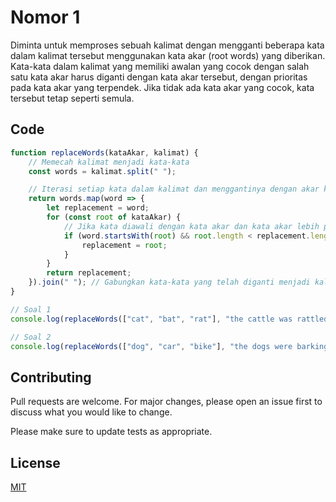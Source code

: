 # Nomor 1

Diminta untuk memproses sebuah kalimat dengan mengganti beberapa kata dalam kalimat tersebut menggunakan kata akar (root words) yang diberikan. Kata-kata dalam kalimat yang memiliki awalan yang cocok dengan salah satu kata akar harus diganti dengan kata akar tersebut, dengan prioritas pada kata akar yang terpendek. Jika tidak ada kata akar yang cocok, kata tersebut tetap seperti semula.

## Code

```javascript
function replaceWords(kataAkar, kalimat) {
    // Memecah kalimat menjadi kata-kata
    const words = kalimat.split(" ");

    // Iterasi setiap kata dalam kalimat dan menggantinya dengan akar kata terpendek jika sesuai
    return words.map(word => {
        let replacement = word;
        for (const root of kataAkar) {
            // Jika kata diawali dengan kata akar dan kata akar lebih pendek, gantikan kata
            if (word.startsWith(root) && root.length < replacement.length) {
                replacement = root;
            }
        }
        return replacement;
    }).join(" "); // Gabungkan kata-kata yang telah diganti menjadi kalimat
}

// Soal 1
console.log(replaceWords(["cat", "bat", "rat"], "the cattle was rattled by the battery"));

// Soal 2
console.log(replaceWords(["dog", "car", "bike"], "the dogs were barking near the cars and bikers"));
```

## Contributing

Pull requests are welcome. For major changes, please open an issue first
to discuss what you would like to change.

Please make sure to update tests as appropriate.

## License

[MIT](https://choosealicense.com/licenses/mit/)
